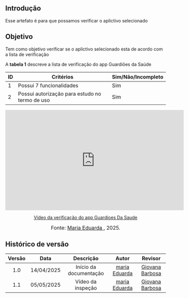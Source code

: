 ## Introdução
Esse artefato é para que possamos verificar o aplictivo selecionado

## Objetivo
Tem como objetivo verificar se o aplictivo selecionado esta de acordo com a lista de verificação

A **tabela 1** descreve a lista de verificação do app Guardiões da Saúde


|ID| Critérios                             | Sim/Não/Incompleto        |
| ---------------------------------------------- | --------------------- |--------------------- |
|1| Possui 7 funcionalidades|Sim|
|2| Possui autorização para estudo no termo de uso|Sim|

<p style="text-align: center"><iframe width="560" height="315" src="https://youtu.be/EUsOFwdng6I" title="YouTube video player" frameborder="0" allow="accelerometer; autoplay; clipboard-write; encrypted-media; gyroscope; picture-in-picture; web-share" referrerpolicy="strict-origin-when-cross-origin" allowfullscreen></iframe></p>
<p style="text-align: center"><a href="https://youtu.be/EUsOFwdng6I" target="blanket">Vídeo da verificação do app Guardioes Da Saude</a></p>

<font size="3"><p style="text-align: center">Fonte: [Maria Eduarda ](https://github.com/maaduh), 2025.</p></font>


## Histórico de versão

| Versão |    Data    |       Descrição        |                     Autor                      |                  Revisor                   |
| :----: | :--------: | :--------------------: | :--------------------------------------------: | :----------------------------------------: |
|  1.0   | 14/04/2025 | Início da documentação | [maria Eduarda](https://github.com/maaduh)  |[Giovana Barbosa ](https://github.com/gio221)  |
|  1.1   | 05/05/2025 | Vídeo da inspeção | [maria Eduarda](https://github.com/maaduh)  | [Giovana Barbosa ](https://github.com/gio221) |